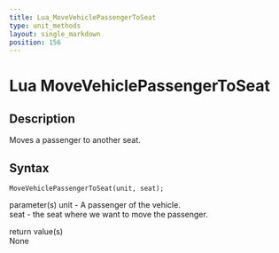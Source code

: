 ```yaml
---
title: Lua_MoveVehiclePassengerToSeat
type: unit_methods
layout: single_markdown
position: 156
---
```


# Lua MoveVehiclePassengerToSeat

## Description

Moves a passenger to another seat.

## Syntax

```
MoveVehiclePassengerToSeat(unit, seat);
```

parameter(s)
unit - A passenger of the vehicle.    
seat - the seat where we want to move the passenger.    

return value(s)    
None    
